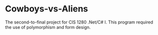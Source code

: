 # Cowboys-vs-Aliens
The second-to-final project for CIS 1280 .Net/C# I. This program required the use of polymorphism and form design.
